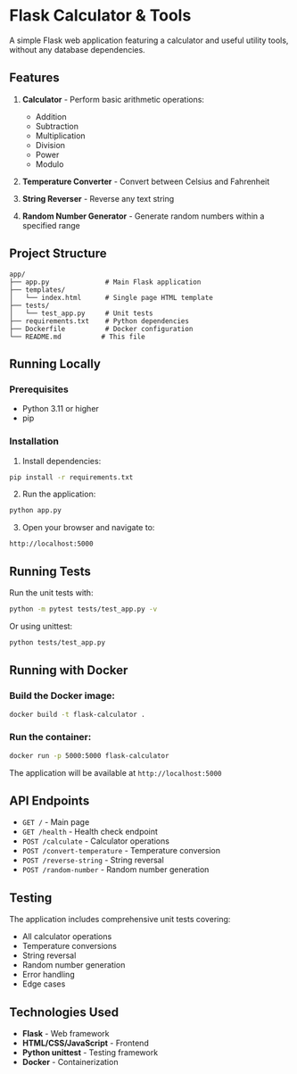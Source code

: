 # Flask Calculator & Tools

A simple Flask web application featuring a calculator and useful utility tools, without any database dependencies.

## Features

1. **Calculator** - Perform basic arithmetic operations:
   - Addition
   - Subtraction
   - Multiplication
   - Division
   - Power
   - Modulo

2. **Temperature Converter** - Convert between Celsius and Fahrenheit

3. **String Reverser** - Reverse any text string

4. **Random Number Generator** - Generate random numbers within a specified range

## Project Structure

```
app/
├── app.py              # Main Flask application
├── templates/
│   └── index.html      # Single page HTML template
├── tests/
│   └── test_app.py     # Unit tests
├── requirements.txt    # Python dependencies
├── Dockerfile          # Docker configuration
└── README.md          # This file
```

## Running Locally

### Prerequisites
- Python 3.11 or higher
- pip

### Installation

1. Install dependencies:
```bash
pip install -r requirements.txt
```

2. Run the application:
```bash
python app.py
```

3. Open your browser and navigate to:
```
http://localhost:5000
```

## Running Tests

Run the unit tests with:

```bash
python -m pytest tests/test_app.py -v
```

Or using unittest:

```bash
python tests/test_app.py
```

## Running with Docker

### Build the Docker image:

```bash
docker build -t flask-calculator .
```

### Run the container:

```bash
docker run -p 5000:5000 flask-calculator
```

The application will be available at `http://localhost:5000`

## API Endpoints

- `GET /` - Main page
- `GET /health` - Health check endpoint
- `POST /calculate` - Calculator operations
- `POST /convert-temperature` - Temperature conversion
- `POST /reverse-string` - String reversal
- `POST /random-number` - Random number generation

## Testing

The application includes comprehensive unit tests covering:
- All calculator operations
- Temperature conversions
- String reversal
- Random number generation
- Error handling
- Edge cases

## Technologies Used

- **Flask** - Web framework
- **HTML/CSS/JavaScript** - Frontend
- **Python unittest** - Testing framework
- **Docker** - Containerization

